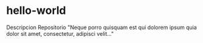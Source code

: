 # hello-world
Descripcion Repositorio
"Neque porro quisquam est qui dolorem ipsum quia dolor sit amet, consectetur, adipisci velit..."
